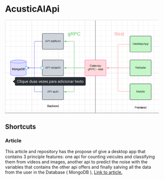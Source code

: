 <h1> AcusticAIApi </h1>
<div align="center">
  <img src="./imgs/arq.png">
</div>
<h2> Shortcuts </h2>

<h3> Article </h3>
<div>
  <p>This article and repository has the propose of give a desktop app that contains 3 principle features: one api for counting veicules and classifying them from videos and images, another api to predict the noise with the variables that contains the other api offers and finally salving all the data from the user in the Database ( MongoDB ), <a href=""> Link to article.</a></p>
</div>
